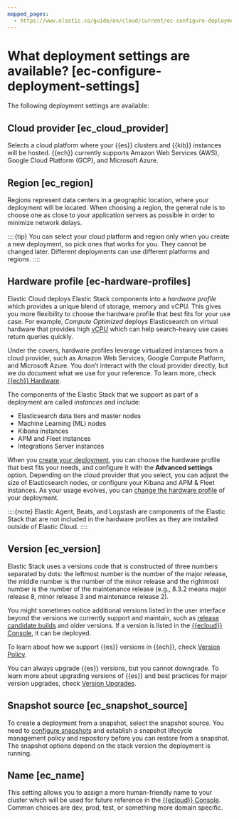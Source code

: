 ```yaml
---
mapped_pages:
  - https://www.elastic.co/guide/en/cloud/current/ec-configure-deployment-settings.html
---
```


# What deployment settings are available? [ec-configure-deployment-settings]

The following deployment settings are available:


## Cloud provider [ec_cloud_provider] 

Selects a cloud platform where your {{es}} clusters and {{kib}} instances will be hosted. {{ech}} currently supports Amazon Web Services (AWS), Google Cloud Platform (GCP), and Microsoft Azure.


## Region [ec_region] 

Regions represent data centers in a geographic location, where your deployment will be located. When choosing a region, the general rule is to choose one as close to your application servers as possible in order to minimize network delays.

::::{tip} 
You can select your cloud platform and region only when you create a new deployment, so pick ones that works for you. They cannot be changed later. Different deployments can use different platforms and regions.
::::



## Hardware profile [ec-hardware-profiles] 

Elastic Cloud deploys Elastic Stack components into a *hardware profile* which provides a unique blend of storage, memory and vCPU. This gives you more flexibility to choose the hardware profile that best fits for your use case. For example, *Compute Optimized* deploys Elasticsearch on virtual hardware that provides high [vCPU](../../monitor/monitoring-data/ec-vcpu-boost-instance.md) which can help search-heavy use cases return queries quickly.

Under the covers, hardware profiles leverage virtualized instances from a cloud provider, such as Amazon Web Services, Google Compute Platform, and Microsoft Azure. You don’t interact with the cloud provider directly, but we do document what we use for your reference. To learn more, check [{{ech}} Hardware](https://www.elastic.co/guide/en/cloud/current/ec-reference-hardware.html).

The components of the Elastic Stack that we support as part of a deployment are called *instances* and include:

* Elasticsearch data tiers and master nodes
* Machine Learning (ML) nodes
* Kibana instances
* APM and Fleet instances
* Integrations Server instances

When you [create your deployment](create-an-elastic-cloud-hosted-deployment.md), you can choose the hardware profile that best fits your needs, and configure it with the **Advanced settings** option. Depending on the cloud provider that you select, you can adjust the size of Elasticsearch nodes, or configure your Kibana and APM & Fleet instances. As your usage evolves, you can [change the hardware profile](ec-change-hardware-profile.md) of your deployment.

::::{note} 
Elastic Agent, Beats, and Logstash are components of the Elastic Stack that are not included in the hardware profiles as they are installed outside of Elastic Cloud.
::::



## Version [ec_version] 

Elastic Stack uses a versions code that is constructed of three numbers separated by dots: the leftmost number is the number of the major release, the middle number is the number of the minor release and the rightmost number is the number of the maintenance release (e.g., 8.3.2 means major release 8, minor release 3 and maintenance release 2).

You might sometimes notice additional versions listed in the user interface beyond the versions we currently support and maintain, such as [release candidate builds](available-stack-versions.md#ec-release-builds) and older versions. If a version is listed in the [{{ecloud}} Console](https://cloud.elastic.co?page=docs&placement=docs-body), it can be deployed.

To learn about how we support {{es}} versions in {{ech}}, check [Version Policy](available-stack-versions.md).

You can always upgrade {{es}} versions, but you cannot downgrade. To learn more about upgrading versions of {{es}} and best practices for major version upgrades, check [Version Upgrades](../../upgrade/deployment-or-cluster.md).


## Snapshot source [ec_snapshot_source] 

To create a deployment from a snapshot, select the snapshot source. You need to [configure snapshots](../../tools/snapshot-and-restore.md) and establish a snapshot lifecycle management policy and repository before you can restore from a snapshot. The snapshot options depend on the stack version the deployment is running.


## Name [ec_name] 

This setting allows you to assign a more human-friendly name to your cluster which will be used for future reference in the [{{ecloud}} Console](https://cloud.elastic.co?page=docs&placement=docs-body). Common choices are dev, prod, test, or something more domain specific.

